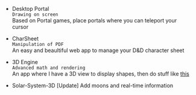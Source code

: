 - Desktop Portal  
  `Drawing on screen`    
  Based on Portal games, place portals where you can teleport your cursor  

- CharSheet  
  `Manipulation of PDF`  
  An easy and beaultiful web app to manage your D&D character sheet  

- 3D Engine  
  `Advanced math and rendering`  
  An app where I have a 3D view to display shapes, then do stuff like [this](https://youtu.be/r_It_X7v-1E?si=Dh6qQodImyDfyQef)  

- Solar-System-3D [Update]
  Add moons and real-time information
